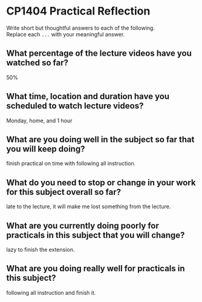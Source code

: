 # CP1404 Practical Reflection

Write short but thoughtful answers to each of the following.  
Replace each `...` with your meaningful answer.

## What percentage of the lecture videos have you watched so far?

50%

## What time, location and duration have you scheduled to watch lecture videos?

Monday, home, and 1 hour

## What are you doing well in the subject so far that you will keep doing?

finish practical on time with following all instruction.

## What do you need to stop or change in your work for this subject overall so far?

late to the lecture, it will make me lost something from the lecture.

## What are you currently doing poorly for practicals in this subject that you will change?

lazy to finish the extension.

## What are you doing really well for practicals in this subject?

following all instruction and finish it.

